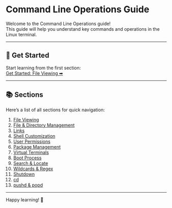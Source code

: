 # Command Line Operations Guide

Welcome to the Command Line Operations guide!  
This guide will help you understand key commands and operations in the Linux terminal.

---

## 🚀 Get Started

Start learning from the first section:  
[Get Started: File Viewing ➡](01_file_viewing.md)

---

## 📚 Sections

Here’s a list of all sections for quick navigation:

1. [File Viewing](01_file_viewing.md)  
2. [File & Directory Management](02_file_directory_management.md)  
3. [Links](03_links.md)  
4. [Shell Customization](04_shell_customization.md)  
5. [User Permissions](05_user_permissions.md)  
6. [Package Management](06_package_management.md)  
7. [Virtual Terminals](07_virtual_terminals.md)  
8. [Boot Process](08_boot_process.md)  
9. [Search & Locate](09_search_locate.md)  
10. [Wildcards & Regex](10_wildcards_regex.md)  
11. [Shutdown](11_shutdown.md)  
12. [cd](12_cd.md)  
13. [pushd & popd](13_pushd_popd.md)

---

Happy learning! 🌟
